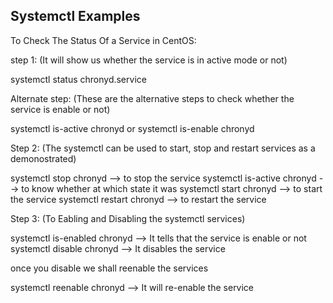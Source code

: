 Systemctl Examples
-------------------

To Check The Status Of a Service in CentOS:

step 1:
(It will show us whether the service is in active mode or not)

systemctl status chronyd.service

Alternate step:
(These are the alternative steps to check whether the service is enable or not)

systemctl is-active chronyd
          or
systemctl is-enable chronyd

Step 2:
(The systemctl can be used to start, stop and restart services as a demonostrated)

systemctl stop chronyd              --> to stop the service
systemctl is-active chronyd         --> to know whether at which state it was
systemctl start chronyd             --> to start the service
systemctl restart chronyd           --> to restart the service

Step 3:
(To Eabling and Disabling the systemctl services)

systemctl is-enabled chronyd      --> It tells that the service is enable or not
systemctl disable chronyd         --> It disables the service

once you disable we shall reenable the services

systemctl reenable chronyd        --> It will re-enable the service

